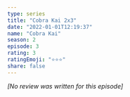 ```yaml
---
type: series
title: "Cobra Kai 2x3"
date: "2022-01-01T12:19:37"
name: "Cobra Kai"
season: 2
episode: 3
rating: 3
ratingEmoji: "⭐️⭐️⭐️"
share: false
---
```


_[No review was written for this episode]_
